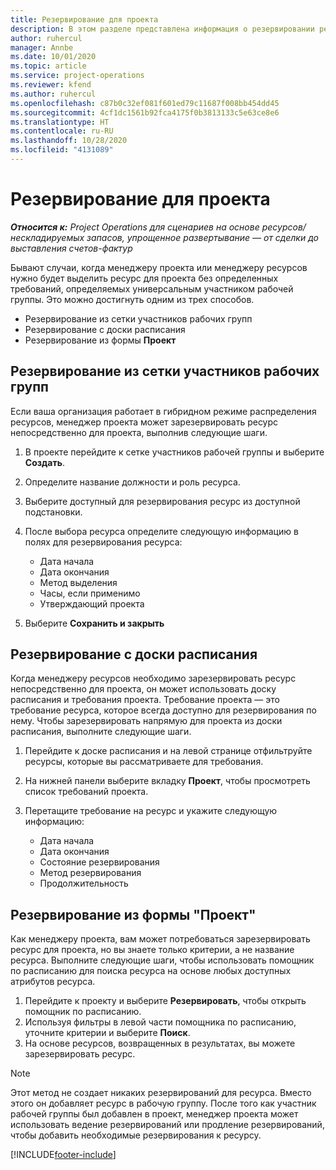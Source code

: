 ```yaml
---
title: Резервирование для проекта
description: В этом разделе представлена информация о резервировании ресурса для проекта.
author: ruhercul
manager: Annbe
ms.date: 10/01/2020
ms.topic: article
ms.service: project-operations
ms.reviewer: kfend
ms.author: ruhercul
ms.openlocfilehash: c87b0c32ef081f601ed79c11687f008bb454dd45
ms.sourcegitcommit: 4cf1dc1561b92fca4175f0b3813133c5e63ce8e6
ms.translationtype: HT
ms.contentlocale: ru-RU
ms.lasthandoff: 10/28/2020
ms.locfileid: "4131089"
---
```

# <a name="book-to-a-project"></a>Резервирование для проекта

_**Относится к:** Project Operations для сценариев на основе ресурсов/нескладируемых запасов, упрощенное развертывание — от сделки до выставления счетов-фактур_

Бывают случаи, когда менеджеру проекта или менеджеру ресурсов нужно будет выделить ресурс для проекта без определенных требований, определяемых универсальным участником рабочей группы. Это можно достигнуть одним из трех способов.

- Резервирование из сетки участников рабочих групп
- Резервирование с доски расписания
- Резервирование из формы **Проект**

## <a name="book-from-the-team-member-grid"></a>Резервирование из сетки участников рабочих групп

Если ваша организация работает в гибридном режиме распределения ресурсов, менеджер проекта может зарезервировать ресурс непосредственно для проекта, выполнив следующие шаги.

1. В проекте перейдите к сетке участников рабочей группы и выберите **Создать**.
2. Определите название должности и роль ресурса.
3. Выберите доступный для резервирования ресурс из доступной подстановки.
4. После выбора ресурса определите следующую информацию в полях для резервирования ресурса:

    - Дата начала
    - Дата окончания
    - Метод выделения
    - Часы, если применимо
    - Утверждающий проекта

6. Выберите **Сохранить и закрыть**

## <a name="book-from-the-schedule-board"></a>Резервирование с доски расписания

Когда менеджеру ресурсов необходимо зарезервировать ресурс непосредственно для проекта, он может использовать доску расписания и требования проекта. Требование проекта — это требование ресурса, которое всегда доступно для резервирования по нему. Чтобы зарезервировать напрямую для проекта из доски расписания, выполните следующие шаги.

1. Перейдите к доске расписания и на левой странице отфильтруйте ресурсы, которые вы рассматриваете для требования.
2. На нижней панели выберите вкладку **Проект**, чтобы просмотреть список требований проекта.
3. Перетащите требование на ресурс и укажите следующую информацию:

    - Дата начала
    - Дата окончания
    - Состояние резервирования
    - Метод резервирования
    - Продолжительность

## <a name="book-from-the-project-form"></a>Резервирование из формы "Проект"

Как менеджеру проекта, вам может потребоваться зарезервировать ресурс для проекта, но вы знаете только критерии, а не название ресурса. Выполните следующие шаги, чтобы использовать помощник по расписанию для поиска ресурса на основе любых доступных атрибутов ресурса. 

1. Перейдите к проекту и выберите **Резервировать**, чтобы открыть помощник по расписанию.
2. Используя фильтры в левой части помощника по расписанию, уточните критерии и выберите **Поиск**.
3. На основе ресурсов, возвращенных в результатах, вы можете зарезервировать ресурс.

> [!NOTE]
> Этот метод не создает никаких резервирований для ресурса. Вместо этого он добавляет ресурс в рабочую группу. После того как участник рабочей группы был добавлен в проект, менеджер проекта может использовать ведение резервирований или продление резервирований, чтобы добавить необходимые резервирования к ресурсу.


[!INCLUDE[footer-include](../includes/footer-banner.md)]